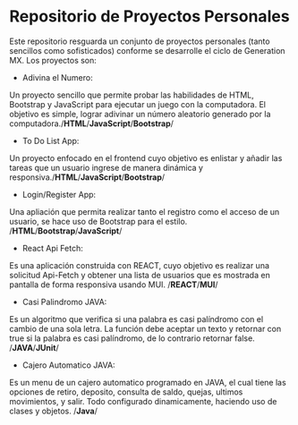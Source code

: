 # Repositorio de Proyectos Personales

Este repositorio resguarda un conjunto de proyectos personales (tanto sencillos 
como sofisticados) conforme se desarrolle el ciclo de Generation MX. Los proyectos 
son:

* Adivina el Numero:

Un proyecto sencillo que permite probar las habilidades de HTML, Bootstrap y JavaScript 
para ejecutar un juego con la computadora. El objetivo es simple, lograr adivinar 
un número aleatorio generado por la computadora./**HTML**/**JavaScript**/**Bootstrap**/

* To Do List App:

Un proyecto enfocado en el frontend cuyo objetivo es enlistar y añadir las tareas que 
un usuario ingrese de manera dinámica y responsiva./**HTML**/**JavaScript**/**Bootstrap**/

* Login/Register App:

Una apliación que permita realizar tanto el registro como el acceso de un usuario, se hace 
uso de Bootstrap para el estilo. /**HTML**/**Bootstrap**/**JavaScript**/

* React Api Fetch:

Es una aplicación construida con REACT, cuyo objetivo es realizar una solicitud Api-Fetch y 
obtener una lista de usuarios que es mostrada en pantalla de forma responsiva usando MUI.
/**REACT**/**MUI**/

* Casi Palindromo JAVA:

Es un algoritmo que verifica si una palabra es casi palíndromo con el cambio de una sola letra.
La función debe aceptar un texto y retornar con true si la palabra es casi palíndromo, de lo contrario 
retornar false. /**JAVA**/**JUnit**/

* Cajero Automatico JAVA:

Es un menu de un cajero automatico programado en JAVA, el cual tiene las opciones de retiro, 
deposito, consulta de saldo, quejas, ultimos movimientos, y salir. Todo configurado dinamicamente, 
haciendo uso de clases y objetos. /**Java**/


